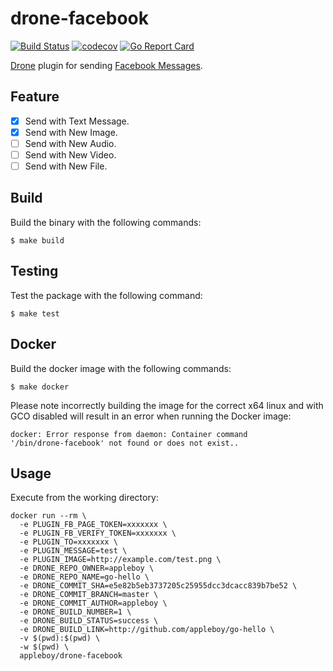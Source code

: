 # drone-facebook

[![Build Status](https://travis-ci.org/appleboy/drone-facebook.svg?branch=master)](https://travis-ci.org/appleboy/drone-facebook) [![codecov](https://codecov.io/gh/appleboy/drone-facebook/branch/master/graph/badge.svg)](https://codecov.io/gh/appleboy/drone-facebook) [![Go Report Card](https://goreportcard.com/badge/github.com/appleboy/drone-facebook)](https://goreportcard.com/report/github.com/appleboy/drone-facebook)

[Drone](https://github.com/drone/drone) plugin for sending [Facebook Messages](https://developers.facebook.com/docs/messenger-platform).

## Feature

* [x] Send with Text Message.
* [x] Send with New Image.
* [ ] Send with New Audio.
* [ ] Send with New Video.
* [ ] Send with New File.

## Build

Build the binary with the following commands:

```
$ make build
```

## Testing

Test the package with the following command:

```
$ make test
```

## Docker

Build the docker image with the following commands:

```
$ make docker
```

Please note incorrectly building the image for the correct x64 linux and with
GCO disabled will result in an error when running the Docker image:

```
docker: Error response from daemon: Container command
'/bin/drone-facebook' not found or does not exist..
```

## Usage

Execute from the working directory:

```
docker run --rm \
  -e PLUGIN_FB_PAGE_TOKEN=xxxxxxx \
  -e PLUGIN_FB_VERIFY_TOKEN=xxxxxxx \
  -e PLUGIN_TO=xxxxxxx \
  -e PLUGIN_MESSAGE=test \
  -e PLUGIN_IMAGE=http://example.com/test.png \
  -e DRONE_REPO_OWNER=appleboy \
  -e DRONE_REPO_NAME=go-hello \
  -e DRONE_COMMIT_SHA=e5e82b5eb3737205c25955dcc3dcacc839b7be52 \
  -e DRONE_COMMIT_BRANCH=master \
  -e DRONE_COMMIT_AUTHOR=appleboy \
  -e DRONE_BUILD_NUMBER=1 \
  -e DRONE_BUILD_STATUS=success \
  -e DRONE_BUILD_LINK=http://github.com/appleboy/go-hello \
  -v $(pwd):$(pwd) \
  -w $(pwd) \
  appleboy/drone-facebook
```
